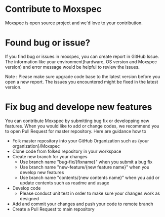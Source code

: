 # Contribute to Moxspec
Moxspec is open source project and we'd love to your contribution.

# Found bug or issue?
If you find bug or issues in moxspec, you can create report in GitHub Issue. 
The information like your environment(hardware, OS version and Moxspec version) and error message would be helpful to review the issues.

Note : Please make sure upgrade code base to the latest version before you open a new report. The issues you encountered might be fixed in the latest version. 

# Fix bug and develope new features
You can contribute Moxspec by submitting bug fix or developping new features. 
When you would like to add or change codes, we recommend you to open Pull Request for master repository.
Here are guidance how to 
- Folk master repository into your GitHub Organization such as {your organization}/Moxspec
- Clone code from folked repository in your workspace
- Create new branch for your changes
  - Use branch name "bug-fix/{fixname}" when you submit a bug fix
  - Use branch name "new-feature/{new feature name}" when you develop new features
  - Use branch name "contents/{new contents name}" when you add or update contents such as readme and usage
- Develop code
  - Please conduct unit test in order to make sure your changes work as designed
- Add and commit your changes and push your code to remote branch
- Create a Pull Request to main repository
